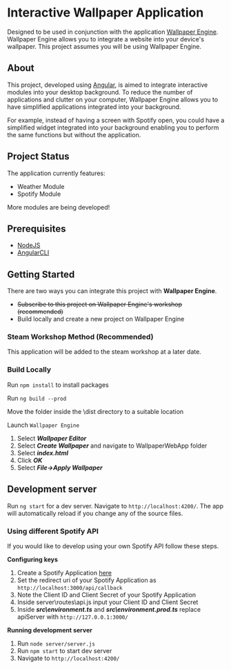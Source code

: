 # Interactive Wallpaper Application

Designed to be used in conjunction with the application [Wallpaper Engine](https://store.steampowered.com/app/431960/Wallpaper_Engine/). Wallpaper Engine allows you to integrate a website into your device's wallpaper. This project assumes you will be using Wallpaper Engine.


## About

This project, developed using [Angular](https://angular.io/), is aimed to integrate interactive modules into your desktop background. To reduce the number of applications and clutter on your computer, Wallpaper Engine allows you to have simplified applications integrated into your background.

For example, instead of having a screen with Spotify open, you could have a simplified widget integrated into your background enabling you to perform the same functions but without the application.

## Project Status

The application currently features:
 - Weather Module
 - Spotify Module

More modules are being developed!

## Prerequisites

- [NodeJS](https://nodejs.org/en/)
- [AngularCLI](https://cli.angular.io/)

## Getting Started

There are two ways you can integrate this project with **Wallpaper Engine**.

 - ~~Subscribe to this project on Wallpaper Engine's workshop (recommended)~~
 - Build locally and create a new project on Wallpaper Engine

### Steam Workshop Method (Recommended)

This application will be added to the steam workshop at a later date.

### Build Locally 

Run `npm install` to install packages

Run `ng build --prod`

Move the folder inside the \dist directory to a suitable location

Launch `Wallpaper Engine`
 1. Select ***Wallpaper Editor***
 2. Select ***Create Wallpaper*** and navigate to WallpaperWebApp folder
 3. Select ***index.html***
 4. Click ***OK***
 5. Select ***File->Apply Wallpaper***

## Development server

Run `ng start` for a dev server. Navigate to `http://localhost:4200/`. The app will automatically reload if you change any of the source files.

### Using different Spotify API

If you would like to develop using your own Spotify API follow these steps.

**Configuring keys**

 1. Create a Spotify Application [here](https://developer.spotify.com/dashboard/applications)
 2. Set the redirect uri of your Spotify Application as `http://localhost:3000/api/callback`
 3. Note the Client ID and Client Secret of your Spotify Application
 4. Inside server\routes\api.js input your Client ID and Client Secret
 5. Inside ***src\environment.ts*** and ***src\environment.prod.ts*** replace apiServer with `http://127.0.0.1:3000/`

**Running development server**

 1. Run `node server/server.js`
 2. Run `npm start` to start dev server
 3. Navigate to `http://localhost:4200/`
